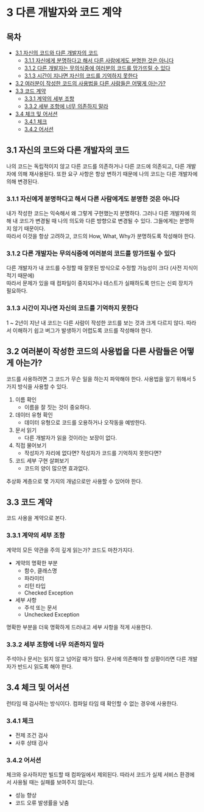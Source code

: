 # 3 다른 개발자와 코드 계약
## 목차
- [3.1 자신의 코드와 다른 개발자의 코드](#31-자신의-코드와-다른-개발자의-코드)
    - [3.1.1 자신에게 분명하다고 해서 다른 사람에게도 분명한 것은 아니다](#311-자신에게-분명하다고-해서-다른-사람에게도-분명한-것은-아니다)
    - [3.1.2 다른 개발자는 무의식중에 여러분의 코드를 망가뜨릴 수 있다](#312-다른-개발자는-무의식중에-여러분의-코드를-망가뜨릴-수-있다)
    - [3.1.3 시간이 지나면 자신의 코드를 기억하지 못한다](#313-시간이-지나면-자신의-코드를-기억하지-못한다)
- [3.2  여러분이 작성한 코드의 사용법을 다른 사람들은 어떻게 아는가?](#32-여러분이-작성한-코드의-사용법을-다른-사람들은-어떻게-아는가)
- [3.3 코드 계약](#33-코드-계약)
    - [3.3.1 계약의 세부 조항](#331-계약의-세부-조항)
    - [3.3.2 세부 조항에 너무 의존하지 말라](#332-세부-조항에-너무-의존하지-말라)
- [3.4 체크 및 어서션](#34-체크-및-어서션)
    - [3.4.1 체크](#341-체크)
    - [3.4.2 어서션](#342-어서션)

## 3.1 자신의 코드와 다른 개발자의 코드
나의 코드는 독립적이지 않고 다른 코드를 의존하거나 다른 코드에 의존되고, 다른 개발자에 의해 재사용된다. 또한 요구 사항은 항상 변하기 때문에 나의 코드는 다른 개발자에 의해 변경된다.<br>

### 3.1.1 자신에게 분명하다고 해서 다른 사람에게도 분명한 것은 아니다
내가 작성한 코드는 익숙해서 왜 그렇게 구현했는지 분명하다. 그러나 다른 개발자에 의해 내 코드가 변경될 때 나의 의도와 다른 방향으로 변경될 수 있다. 그들에게는 분명하지 않기 때문이다. <br>
따라서 이것을 항상 고려하고, 코드의 How, What, Why가 분명하도록 작성해야 한다.

### 3.1.2 다른 개발자는 무의식중에 여러분의 코드를 망가뜨릴 수 있다
다른 개발자가 내 코드를 수정할 때 잘못된 방식으로 수정할 가능성이 크다 (사전 지식이 적기 때문에)<br>
따라서 문제가 있을 때 컴파일이 중지되거나 테스트가 실패하도록 만드는 신뢰 장치가 필요하다.

### 3.1.3 시간이 지나면 자신의 코드를 기억하지 못한다
1 ~ 2년이 지난 내 코드는 다른 사람이 작성한 코드를 보는 것과 크게 다르지 않다. 따라서 이해하기 쉽고 버그가 발생하기 어렵도록 코드를 작성해야 한다.

## 3.2 여러분이 작성한 코드의 사용법을 다른 사람들은 어떻게 아는가?
코드를 사용하려면 그 코드가 무슨 일을 하는지 파악해야 한다. 사용법을 알기 위해서 5가지 방식을 사용할 수 있다.

1. 이름 확인
    - 이름을 잘 짓는 것이 중요하다.
2. 데이터 유형 확인
    - 데이터 유형으로 코드를 오용하거나 오작동을 예방한다.
3. 문서 읽기
    - 다른 개발자가 읽을 것이라는 보장이 없다. 
4. 직접 물어보기
    - 작성자가 자리에 없다면? 작성자가 코드를 기억하지 못한다면?
5. 코드 세부 구현 살펴보기
    - 코드의 양이 많으면 효과없다.

추상화 계층으로 몇 가지의 개념으로만 사용할 수 있어야 한다.

## 3.3 코드 계약
코드 사용을 계약으로 본다.

### 3.3.1 계약의 세부 조항
계약의 모든 약관을 주의 깊게 읽는가? 코드도 마찬가지다.

- 계약의 명확한 부분
    - 함수, 클래스명
    - 파라미터
    - 리턴 타입
    - Checked Exception
- 세부 사항
    - 주석 또는 문서
    - Unchecked Exception

명확한 부분을 더욱 명확하게 드러내고 세부 사항을 적게 사용한다.

### 3.3.2 세부 조항에 너무 의존하지 말라
주석이나 문서는 읽지 않고 넘어갈 때가 많다. 문서에 의존해야 할 상황이라면 다른 개발자가 반드시 읽도록 해야 한다.

## 3.4 체크 및 어서션
런타임 때 검사하는 방식이다. 컴파일 타임 때 확인할 수 없는 경우에 사용한다.

### 3.4.1 체크
- 전제 조건 검사
- 사후 상태 검사

### 3.4.2 어서션
체크와 유사하지만 빌드할 때 컴파일에서 제외된다. 따라서 코드가 실제 서비스 환경에서 사용될 때는 실패를 보여주지 않는다.
- 성능 향상
- 코드 오류 발생률을 낮춤
